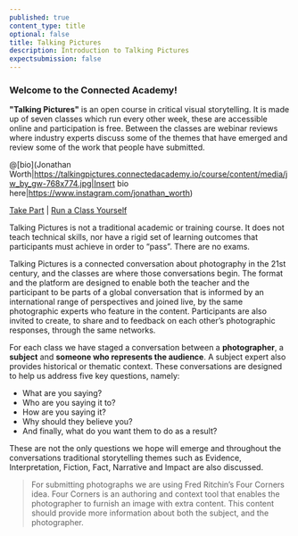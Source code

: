 ```yaml
---
published: true
content_type: title
optional: false
title: Talking Pictures
description: Introduction to Talking Pictures
expectsubmission: false
---
```

### Welcome to the Connected Academy!
 
**"Talking Pictures"** is an open course in critical visual storytelling. It is made up of seven classes which run every other week, these are accessible online and participation is free. Between the classes are webinar reviews where industry experts discuss some of the themes that have emerged and review some of the work that people have submitted.

@[bio](Jonathan Worth|https://talkingpictures.connectedacademy.io/course/content/media/jw_by_gw-768x774.jpg|Insert bio here|https://www.instagram.com/jonathan_worth)

[Take Part](/takepart.md) | [Run a Class Yourself](/runclass.md)
 
Talking Pictures is not a traditional academic or training course. It does not teach technical skills, nor have a rigid set of learning outcomes that participants must achieve in order to “pass”. There are no exams.
 
Talking Pictures is a connected conversation about photography in the 21st century, and the classes are where those conversations begin. The format and the platform are designed to enable both the teacher and the participant to be parts of a global conversation that is informed by an international range of perspectives and joined live, by the same photographic experts who feature in the content. Participants are also invited to create, to share and to feedback on each other’s photographic responses, through the same networks.
 
For each class we have staged a conversation between a **photographer**, a **subject** and **someone who represents the audience**. A subject expert also provides historical or thematic context. These conversations are designed to help us address five key questions, namely:
 
- What are you saying?
- Who are you saying it to?
- How are you saying it?
- Why should they believe you?
- And finally, what do you want them to do as a result?
 
These are not the only questions we hope will emerge and throughout the conversations traditional storytelling themes such as Evidence, Interpretation, Fiction, Fact, Narrative and Impact are also discussed.
 
> For submitting photographs we are using Fred Ritchin’s Four Corners idea. Four Corners is an authoring and context tool that enables the photographer to furnish an image with extra content. This content should provide more information about both the subject, and the photographer.
